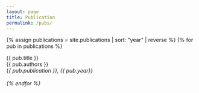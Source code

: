 ```yaml
---
layout: page
title: Publication
permalink: /pubs/
---
```


{% assign publications = site.publications | sort: "year" | reverse %}
{% for pub in publications %}
  <div class="pubitem">
    <div class="pubtitle">{{ pub.title }}</div>
    <div class="pubauthors">{{ pub.authors }}</div>
    <div class="pubinfo">{<em>{ pub.publication }<em>}, {{ pub.year}}</div>
  </div>
  <br>
{% endfor %}
